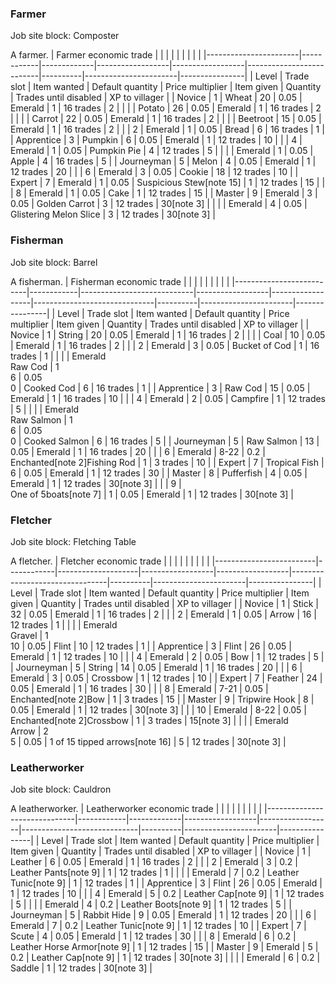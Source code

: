 ### Farmer
Job site block: Composter

A farmer.
| Farmer economic trade |            |             |                  |                  |                          |          |                       |                |
|-----------------------|------------|-------------|------------------|------------------|--------------------------|----------|-----------------------|----------------|
| Level                 | Trade slot | Item wanted | Default quantity | Price multiplier | Item given               | Quantity | Trades until disabled | XP to villager |
| Novice                | 1          | Wheat       | 20               | 0.05             | Emerald                  | 1        | 16 trades             | 2              |
|                       |            | Potato      | 26               | 0.05             | Emerald                  | 1        | 16 trades             | 2              |
|                       |            | Carrot      | 22               | 0.05             | Emerald                  | 1        | 16 trades             | 2              |
|                       |            | Beetroot    | 15               | 0.05             | Emerald                  | 1        | 16 trades             | 2              |
|                       | 2          | Emerald     | 1                | 0.05             | Bread                    | 6        | 16 trades             | 1              |
| Apprentice            | 3          | Pumpkin     | 6                | 0.05             | Emerald                  | 1        | 12 trades             | 10             |
|                       | 4          | Emerald     | 1                | 0.05             | Pumpkin Pie              | 4        | 12 trades             | 5              |
|                       |            | Emerald     | 1                | 0.05             | Apple                    | 4        | 16 trades             | 5              |
| Journeyman            | 5          | Melon       | 4                | 0.05             | Emerald                  | 1        | 12 trades             | 20             |
|                       | 6          | Emerald     | 3                | 0.05             | Cookie                   | 18       | 12 trades             | 10             |
| Expert                | 7          | Emerald     | 1                | 0.05             | Suspicious Stew[note 15] | 1        | 12 trades             | 15             |
|                       | 8          | Emerald     | 1                | 0.05             | Cake                     | 1        | 12 trades             | 15             |
| Master                | 9          | Emerald     | 3                | 0.05             | Golden Carrot            | 3        | 12 trades             | 30[note 3]     |
|                       |            | Emerald     | 4                | 0.05             | Glistering Melon Slice   | 3        | 12 trades             | 30[note 3]     |

### Fisherman
Job site block: Barrel

A fisherman.
| Fisherman economic trade |            |                            |                  |                  |                              |          |                       |                |
|--------------------------|------------|----------------------------|------------------|------------------|------------------------------|----------|-----------------------|----------------|
| Level                    | Trade slot | Item wanted                | Default quantity | Price multiplier | Item given                   | Quantity | Trades until disabled | XP to villager |
| Novice                   | 1          | String                     | 20               | 0.05             | Emerald                      | 1        | 16 trades             | 2              |
|                          |            | Coal                       | 10               | 0.05             | Emerald                      | 1        | 16 trades             | 2              |
|                          | 2          | Emerald                    | 3                | 0.05             | Bucket of Cod                | 1        | 16 trades             | 1              |
|                          |            | Emerald<br/>Raw Cod        | 1<br/>6          | 0.05<br/>0       | Cooked Cod                   | 6        | 16 trades             | 1              |
| Apprentice               | 3          | Raw Cod                    | 15               | 0.05             | Emerald                      | 1        | 16 trades             | 10             |
|                          | 4          | Emerald                    | 2                | 0.05             | Campfire                     | 1        | 12 trades             | 5              |
|                          |            | Emerald<br/>Raw Salmon     | 1<br/>6          | 0.05<br/>0       | Cooked Salmon                | 6        | 16 trades             | 5              |
| Journeyman               | 5          | Raw Salmon                 | 13               | 0.05             | Emerald                      | 1        | 16 trades             | 20             |
|                          | 6          | Emerald                    | 8-22             | 0.2              | Enchanted[note 2]Fishing Rod | 1        | 3 trades              | 10             |
| Expert                   | 7          | Tropical Fish              | 6                | 0.05             | Emerald                      | 1        | 12 trades             | 30             |
| Master                   | 8          | Pufferfish                 | 4                | 0.05             | Emerald                      | 1        | 12 trades             | 30[note 3]     |
|                          | 9          | <br/>One of 5boats[note 7] | 1                | 0.05             | Emerald                      | 1        | 12 trades             | 30[note 3]     |

### Fletcher
Job site block: Fletching Table

A fletcher.
| Fletcher economic trade |            |                    |                  |                  |                                |          |                       |                |
|-------------------------|------------|--------------------|------------------|------------------|--------------------------------|----------|-----------------------|----------------|
| Level                   | Trade slot | Item wanted        | Default quantity | Price multiplier | Item given                     | Quantity | Trades until disabled | XP to villager |
| Novice                  | 1          | Stick              | 32               | 0.05             | Emerald                        | 1        | 16 trades             | 2              |
|                         | 2          | Emerald            | 1                | 0.05             | Arrow                          | 16       | 12 trades             | 1              |
|                         |            | Emerald<br/>Gravel | 1<br/>10         | 0.05             | Flint                          | 10       | 12 trades             | 1              |
| Apprentice              | 3          | Flint              | 26               | 0.05             | Emerald                        | 1        | 12 trades             | 10             |
|                         | 4          | Emerald            | 2                | 0.05             | Bow                            | 1        | 12 trades             | 5              |
| Journeyman              | 5          | String             | 14               | 0.05             | Emerald                        | 1        | 16 trades             | 20             |
|                         | 6          | Emerald            | 3                | 0.05             | Crossbow                       | 1        | 12 trades             | 10             |
| Expert                  | 7          | Feather            | 24               | 0.05             | Emerald                        | 1        | 16 trades             | 30             |
|                         | 8          | Emerald            | 7-21             | 0.05             | Enchanted[note 2]Bow           | 1        | 3 trades              | 15             |
| Master                  | 9          | Tripwire Hook      | 8                | 0.05             | Emerald                        | 1        | 12 trades             | 30[note 3]     |
|                         | 10         | Emerald            | 8-22             | 0.05             | Enchanted[note 2]Crossbow      | 1        | 3 trades              | 15[note 3]     |
|                         |            | Emerald<br/>Arrow  | 2<br/>5          | 0.05             | 1 of 15 tipped arrows[note 16] | 5        | 12 trades             | 30[note 3]     |

### Leatherworker
Job site block: Cauldron

A leatherworker.
| Leatherworker economic trade |            |             |                  |                  |                             |          |                       |                |
|------------------------------|------------|-------------|------------------|------------------|-----------------------------|----------|-----------------------|----------------|
| Level                        | Trade slot | Item wanted | Default quantity | Price multiplier | Item given                  | Quantity | Trades until disabled | XP to villager |
| Novice                       | 1          | Leather     | 6                | 0.05             | Emerald                     | 1        | 16 trades             | 2              |
|                              | 2          | Emerald     | 3                | 0.2              | Leather Pants[note 9]       | 1        | 12 trades             | 1              |
|                              |            | Emerald     | 7                | 0.2              | Leather Tunic[note 9]       | 1        | 12 trades             | 1              |
| Apprentice                   | 3          | Flint       | 26               | 0.05             | Emerald                     | 1        | 12 trades             | 10             |
|                              | 4          | Emerald     | 5                | 0.2              | Leather Cap[note 9]         | 1        | 12 trades             | 5              |
|                              |            | Emerald     | 4                | 0.2              | Leather Boots[note 9]       | 1        | 12 trades             | 5              |
| Journeyman                   | 5          | Rabbit Hide | 9                | 0.05             | Emerald                     | 1        | 12 trades             | 20             |
|                              | 6          | Emerald     | 7                | 0.2              | Leather Tunic[note 9]       | 1        | 12 trades             | 10             |
| Expert                       | 7          | Scute       | 4                | 0.05             | Emerald                     | 1        | 12 trades             | 30             |
|                              | 8          | Emerald     | 6                | 0.2              | Leather Horse Armor[note 9] | 1        | 12 trades             | 15             |
| Master                       | 9          | Emerald     | 5                | 0.2              | Leather Cap[note 9]         | 1        | 12 trades             | 30[note 3]     |
|                              |            | Emerald     | 6                | 0.2              | Saddle                      | 1        | 12 trades             | 30[note 3]     |

